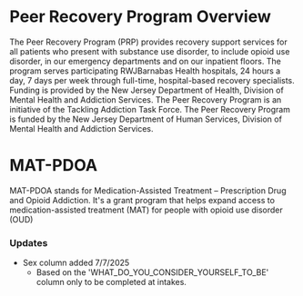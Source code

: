 # Peer Recovery Program Overview
The Peer Recovery Program (PRP) provides recovery support services for all patients who present with substance use disorder, to include opioid use disorder, in our emergency departments and on our inpatient floors. The program serves participating RWJBarnabas Health hospitals, 24 hours a day, 7 days per week through full-time, hospital-based recovery specialists. Funding is provided by the New Jersey Department of Health, Division of Mental Health and Addiction Services. The Peer Recovery Program is an initiative of the Tackling Addiction Task Force. The Peer Recovery Program is funded by the New Jersey Department of Human Services, Division of Mental Health and Addiction Services.

# MAT-PDOA
MAT-PDOA stands for Medication-Assisted Treatment – Prescription Drug and Opioid Addiction. It's a grant program that helps expand access to medication-assisted treatment (MAT) for people with opioid use disorder (OUD)

### Updates
- Sex column added 7/7/2025
  -  Based on the 'WHAT_DO_YOU_CONSIDER_YOURSELF_TO_BE' column only to be completed at intakes.


